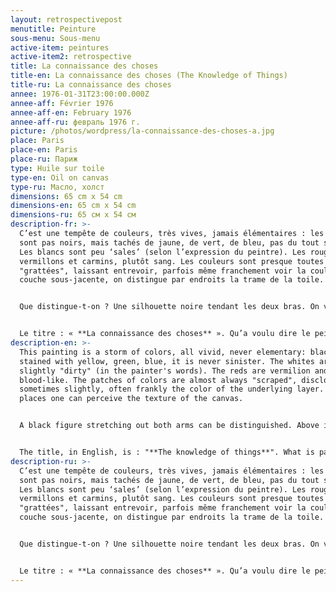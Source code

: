 ```yaml
---
layout: retrospectivepost
menutitle: Peinture
sous-menu: Sous-menu
active-item: peintures
active-item2: retrospective
title: La connaissance des choses
title-en: La connaissance des choses (The Knowledge of Things)
title-ru: La connaissance des choses
annee: 1976-01-31T23:00:00.000Z
annee-aff: Février 1976
annee-aff-en: February 1976
annee-aff-ru: февраль 1976 г.
picture: /photos/wordpress/la-connaissance-des-choses-a.jpg
place: Paris
place-en: Paris
place-ru: Париж
type: Huile sur toile
type-en: Oil on canvas
type-ru: Масло, холст
dimensions: 65 cm x 54 cm
dimensions-en: 65 cm x 54 cm
dimensions-ru: 65 см x 54 см
description-fr: >-
  C’est une tempête de couleurs, très vives, jamais élémentaires : les noirs ne
  sont pas noirs, mais tachés de jaune, de vert, de bleu, pas du tout sinistres.
  Les blancs sont peu ‘sales’ (selon l’expression du peintre). Les rouges sont
  vermillons et carmins, plutôt sang. Les couleurs sont presque toutes
  "grattées", laissant entrevoir, parfois même franchement voir la couleur de la
  couche sous-jacente, on distingue par endroits la trame de la toile.


  Que distingue-t-on ? Une silhouette noire tendant les deux bras. On voit un étrange ciel rouge foncé, des formes rectangulaires noires, vertes, rouges jaunes.


  Le titre : « **La connaissance des choses** ». Qu’a voulu dire le peintre ? Parlait-il de la connaissance du monde ? Connaissance scientifique et philosophique ? Dans ce cas, pourquoi la silhouette noire ? Rien dans la peinture ne paraît confirmer cette interprétation. Voulait-il dire : « Je connais mon destin » ? On est en 1976, le peintre est mort 18 mois après avoir achevé cette peinture. Il sait qu’il a peu de temps à vivre. Il attend sa vieille connaissance, la Mort. Il ne la craint pas. Dernière hypothèse, proche de celle que nous venons d’envisager : le peintre, le soldat au passé si lourd va subir son jugement dernier. Il est debout, il a les mains tendues vers le « Juge » qui connait toutes les choses ; il a confiance.
description-en: >-
  This painting is a storm of colors, all vivid, never elementary: black is
  stained with yellow, green, blue, it is never sinister. The whites are
  slightly "dirty" (in the painter's words). The reds are vermilion and carmine,
  blood-like. The patches of colors are almost always "scraped", disclosing
  sometimes slightly, often frankly the color of the underlying layer. In some
  places one can perceive the texture of the canvas. 


  A black figure stretching out both arms can be distinguished. Above it, there is a strange dark red sky and black, green, red and yellow rectangular shapes. 


  The title, in English, is : "**The knowledge of things**". What is painter referring to? Is this about knowing the things of the world, i.e. scientific and philosophical knowledge? Then, why the black silhouette? Nothing in the painting seems to confirm this interpretation. Did he mean: "I know my destiny"? We are in 1976, the painter died 18 months after completing this painting. He probably knows he has little time to live. He's waiting for his old acquaintance, Death. He doesn't fear her. Last hypothesis, close to the one we have just considered: the the soldier-painter with such a heavy past will undergo his last judgment. He is standing, his hands are extended towards the "Judge" who knows all things; he is confident.
description-ru: >-
  C’est une tempête de couleurs, très vives, jamais élémentaires : les noirs ne
  sont pas noirs, mais tachés de jaune, de vert, de bleu, pas du tout sinistres.
  Les blancs sont peu ‘sales’ (selon l’expression du peintre). Les rouges sont
  vermillons et carmins, plutôt sang. Les couleurs sont presque toutes
  "grattées", laissant entrevoir, parfois même franchement voir la couleur de la
  couche sous-jacente, on distingue par endroits la trame de la toile.


  Que distingue-t-on ? Une silhouette noire tendant les deux bras. On voit un étrange ciel rouge foncé, des formes rectangulaires noires, vertes, rouges jaunes.


  Le titre : « **La connaissance des choses** ». Qu’a voulu dire le peintre ? Parlait-il de la connaissance du monde ? Connaissance scientifique et philosophique ? Dans ce cas, pourquoi la silhouette noire ? Rien dans la peinture ne paraît confirmer cette interprétation. Voulait-il dire : « Je connais mon destin » ? On est en 1976, le peintre est mort 18 mois après avoir achevé cette peinture. Il sait qu’il a peu de temps à vivre. Il attend sa vieille connaissance, la Mort. Il ne la craint pas. Dernière hypothèse, proche de celle que nous venons d’envisager : le peintre, le soldat au passé si lourd va subir son jugement dernier. Il est debout, il a les mains tendues vers le « Juge » qui connait toutes les choses ; il a confiance.
---
```

